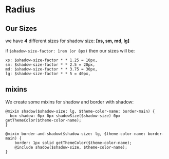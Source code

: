 # Radius

## Our Sizes

we have **_4_** different sizes for shadow size:
**[xs, sm, md, lg]**

if `$shadow-size-factor: 1rem (or 8px)` then our sizes will be:

    xs: $shadow-size-factor * * 1.25 = 10px,
    sm: $shadow-size-factor * * 2.5 = 20px,
    md: $shadow-size-factor * * 3.75 = 30px,
    lg: $shadow-size-factor * * 5 = 40px,

## mixins

We create some mixins for shadow and border with shadow:

    @mixin shadow($shadow-size: lg, $theme-color-name: border-main) {
      box-shadow: 0px 0px shadowSize($shadow-size) 0px getThemeColor($theme-color-name);
    }

    @mixin border-and-shadow($shadow-size: lg, $theme-color-name: border-main) {
        border: 1px solid getThemeColor($theme-color-name);
        @include shadow($shadow-size, $theme-color-name);
    }
